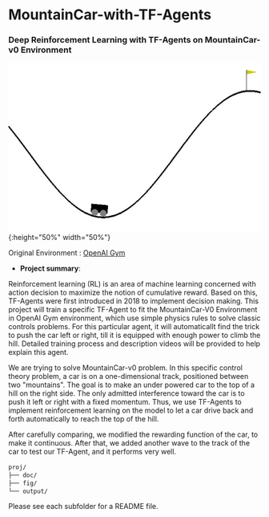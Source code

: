 # MountainCar-with-TF-Agents

### Deep Reinforcement Learning with TF-Agents on MountainCar-v0 Environment

![screenshot](fig/mountaincar.jpg){:height="50%" width="50%"}

Original Environment : [OpenAI Gym](https://gym.openai.com/envs/MountainCar-v0/)

+ **Project summary**: 

Reinforcement learning (RL) is an area of machine learning concerned with action decision to maximize the notion of cumulative reward. Based on this, TF-Agents were first introduced in 2018 to implement decision making. This project will train a specific TF-Agent to fit the MountainCar-V0 Environment in OpenAI Gym environment, which use simple physics rules to solve classic controls problems. For this particular agent, it will automaticallt find the trick to push the car left or right, till it is equipped with enough power to climb the hill. Detailed training process and description videos will be provided to help explain this agent.

We are trying to solve MountainCar-v0 problem. In this specific control theory problem, a car is on a one-dimensional track, positioned between two "mountains". The goal is to make an under powered car to the top of a hill on the right side. The only admitted interference toward the car is to push it left or right with a fixed momentum. Thus, we use TF-Agents to implement reinforcement learning on the model to let a car drive back and forth automatically to reach the top of the hill.

After carefully comparing, we modified the rewarding function of the car, to make it continuous. After that, we added another wave to the track of the car to test our TF-Agent, and it performs very well.

```
proj/
├── doc/
├── fig/
└── output/
```

Please see each subfolder for a README file.

